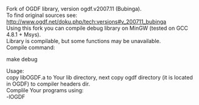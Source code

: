 Fork of OGDF library, version ogdf.v2007.11 (Bubinga).  
To find original sources see: http://www.ogdf.net/doku.php/tech:versions#v_200711_bubinga  
Using this fork you can compile debug library on MinGW (tested on GCC 4.8.1 + Msys).  
Library is compilable, but some functions may be unavailable.  
Compile command:  
  
make debug  
  
Usage:  
copy libOGDF.a to Your lib directory, next copy ogdf directory (it is located in OGDF) to compiler headers dir.  
Complile Your programs using:  
-lOGDF 
